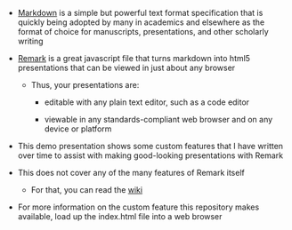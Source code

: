 - [Markdown](https://github.com/adam-p/markdown-here/wiki/Markdown-Cheatsheet) is a simple but powerful text format specification that is quickly being adopted by many in academics and elsewhere as the format of choice for manuscripts, presentations, and other scholarly writing

- [Remark](https://github.com/gnab/remark) is a great javascript file that turns markdown into html5 presentations that can be viewed in just about any browser

  - Thus, your presentations are:

      - editable with any plain text editor, such as a code editor

      - viewable in any standards-compliant web browser and on any device or platform

- This demo presentation shows some custom features that I have written over time to assist with making good-looking presentations with Remark

- This does not cover any of the many features of Remark itself

  - For that, you can read the [wiki](https://github.com/gnab/remark/wiki)

- For more information on the custom feature this repository makes available, load up the index.html file into a web browser
